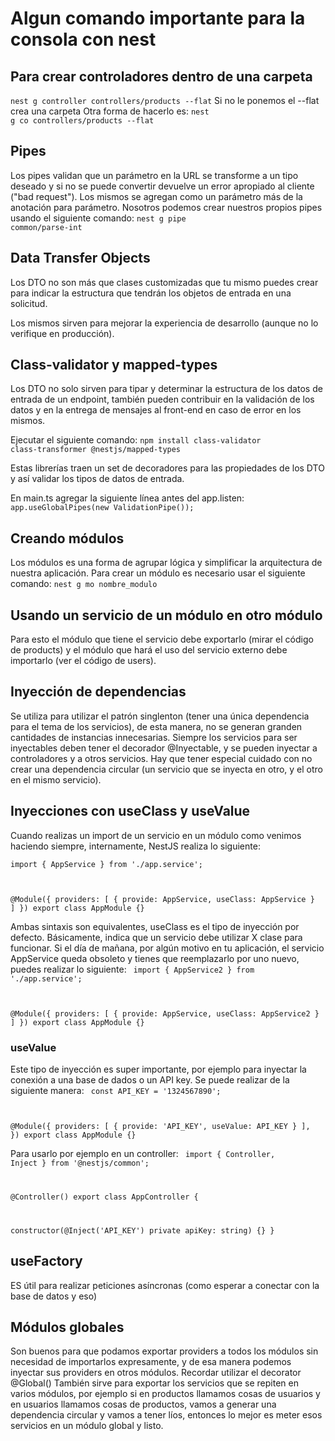 # Algun comando importante para la consola con nest

## Para crear controladores dentro de una carpeta

<code>nest g controller controllers/products --flat</code>
Si no le ponemos el --flat crea una carpeta
Otra forma de hacerlo es:
<code>nest g co controllers/products --flat</code>

## Pipes

Los pipes validan que un parámetro en la URL se transforme a un tipo deseado y si no se puede convertir devuelve un error apropiado al cliente ("bad request").
Los mismos se agregan como un parámetro más de la anotación para parámetro.
Nosotros podemos crear nuestros propios pipes usando el siguiente comando:
<code>nest g pipe common/parse-int</code>

## Data Transfer Objects

Los DTO no son más que clases customizadas que tu mismo puedes crear para indicar la estructura que tendrán los objetos de entrada en una solicitud.

Los mismos sirven para mejorar la experiencia de desarrollo (aunque no lo verifique en producción).

## Class-validator y mapped-types

Los DTO no solo sirven para tipar y determinar la estructura de los datos de entrada de un endpoint, también pueden contribuir en la validación de los datos y en la entrega de mensajes al front-end en caso de error en los mismos.

Ejecutar el siguiente comando:
<code>npm install class-validator class-transformer @nestjs/mapped-types</code>

Estas librerías traen un set de decoradores para las propiedades de los DTO y así validar los tipos de datos de entrada.

En main.ts agregar la siguiente línea antes del app.listen:
<code>app.useGlobalPipes(new ValidationPipe());</code>

## Creando módulos

Los módulos es una forma de agrupar lógica y simplificar la arquitectura de nuestra aplicación.
Para crear un módulo es necesario usar el siguiente comando:
<code>nest g mo nombre_modulo</code>

## Usando un servicio de un módulo en otro módulo

Para esto el módulo que tiene el servicio debe exportarlo (mirar el código de products) y el módulo que hará el uso del servicio externo debe importarlo (ver el código de users).

## Inyección de dependencias

Se utiliza para utilizar el patrón singlenton (tener una única dependencia para el tema de los servicios), de esta manera, no se generan granden cantidades de instancias innecesarias. Siempre los servicios para ser inyectables deben tener el decorador @Inyectable, y se pueden inyectar a controladores y a otros servicios. Hay que tener especial cuidado con no crear una dependencia circular (un servicio que se inyecta en otro, y el otro en el mismo servicio).

## Inyecciones con useClass y useValue

Cuando realizas un import de un servicio en un módulo como venimos haciendo siempre, internamente, NestJS realiza lo siguiente:

<code>import { AppService } from './app.service';

@Module({
providers: [
{
provide: AppService,
useClass: AppService
}
]
})
export class AppModule {}
</code>

Ambas sintaxis son equivalentes, useClass es el tipo de inyección por defecto. Básicamente, indica que un servicio debe utilizar X clase para funcionar. Si el día de mañana, por algún motivo en tu aplicación, el servicio AppService queda obsoleto y tienes que reemplazarlo por uno nuevo, puedes realizar lo siguiente:
<code>
import { AppService2 } from './app.service';

@Module({
providers: [
{
provide: AppService,
useClass: AppService2
}
]
})
export class AppModule {}
</code>

### useValue

Este tipo de inyección es super importante, por ejemplo para inyectar la conexión a una base de dados o un API key. Se puede realizar de la siguiente manera:
<code>
const API_KEY = '1324567890';

@Module({
providers: [
{
provide: 'API_KEY',
useValue: API_KEY
}
],
})
export class AppModule {}
</code>

Para usarlo por ejemplo en un controller:
<code>
import { Controller, Inject } from '@nestjs/common';

@Controller()
export class AppController {

constructor(@Inject('API_KEY') private apiKey: string) {}
}
</code>

## useFactory

ES útil para realizar peticiones asíncronas (como esperar a conectar con la base de datos y eso)

## Módulos globales

Son buenos para que podamos exportar providers a todos los módulos sin necesidad de importarlos expresamente, y de esa manera podemos inyectar sus providers en otros módulos. Recordar utilizar el decorator @Global()
También sirve para exportar los servicios que se repiten en varios módulos, por ejemplo si en productos llamamos cosas de usuarios y en usuarios llamamos cosas de productos, vamos a generar una dependencia circular y vamos a tener líos, entonces lo mejor es meter esos servicios en un módulo global y listo.
